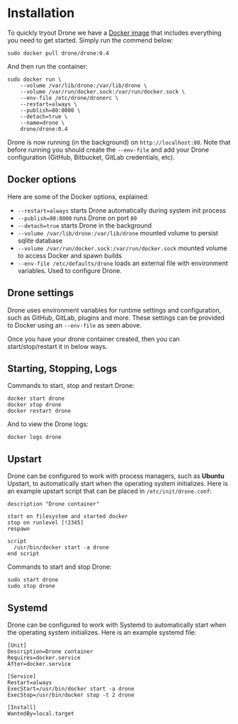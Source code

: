 # Installation

To quickly tryout Drone we have a [Docker image](https://registry.hub.docker.com/u/drone/drone/) that includes everything you need to get started. Simply run the commend below:

```
sudo docker pull drone/drone:0.4
```

And then run the container:

```
sudo docker run \
	--volume /var/lib/drone:/var/lib/drone \
	--volume /var/run/docker.sock:/var/run/docker.sock \
	--env-file /etc/drone/dronerc \
	--restart=always \
	--publish=80:8000 \
	--detach=true \
	--name=drone \
	drone/drone:0.4
```

Drone is now running (in the background) on `http://localhost:80`. Note that before running you should create the `--env-file` and add your Drone configuration (GitHub, Bitbucket, GitLab credentials, etc).

## Docker options

Here are some of the Docker options, explained:

* `--restart=always` starts Drone automatically during system init process
* `--publish=80:8000` runs Drone on port `80`
* `--detach=true` starts Drone in the background
* `--volume /var/lib/drone:/var/lib/drone` mounted volume to persist sqlite database
* `--volume /var/run/docker.sock:/var/run/docker.sock` mounted volume to access Docker and spawn builds
* `--env-file /etc/defaults/drone` loads an external file with environment variables. Used to configure Drone.

## Drone settings

Drone uses environment variables for runtime settings and configuration, such as GitHub, GitLab, plugins and more. These settings can be provided to Docker using an `--env-file` as seen above.

Once you have your drone container created, then you can start/stop/restart it in below ways.

## Starting, Stopping, Logs

Commands to start, stop and restart Drone:

```
docker start drone
docker stop drone
docker restart drone
```

And to view the Drone logs:

```
docker logs drone
```

## Upstart

Drone can be configured to work with process managers, such as **Ubuntu** Upstart, to automatically start when the operating system initializes. Here is an example upstart script that can be placed in `/etc/init/drone.conf`:

```
description "Drone container"

start on filesystem and started docker
stop on runlevel [!2345]
respawn

script
  /usr/bin/docker start -a drone
end script
```

Commands to start and stop Drone:

```
sudo start drone
sudo stop drone
```

## Systemd

Drone can be configured to work with Systemd to automatically start when the operating system initializes. Here is an example systemd file:

```
[Unit]
Description=Drone container
Requires=docker.service
After=docker.service

[Service]
Restart=always
ExecStart=/usr/bin/docker start -a drone
ExecStop=/usr/bin/docker stop -t 2 drone

[Install]
WantedBy=local.target
```
